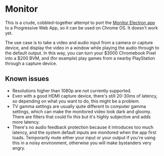 # Monitor
 This is a crude, cobbled-together attempt to port the [Monitor Electron app](https://github.com/robisaacnz/monitor) to a Progressive Web App, so it can be used on Chrome OS. It doesn't work yet.
 
 The use case is to take a video and audio input from a camera or capture device, and display the video in a window while playing the audio through to the default output. In this way, you can turn your $3000 Chromebook Pixel into a $200 BVM, and (for example) play games from a nearby PlayStation through a capture device.
 
## Known issues
* Resolutions higher than 1080p are not currently supported.
* Even with a good HDMI capture device, there's still 20-30ms of latency, so depending on what you want to do, this might be a problem.
* TV gamma settings are usually quite different to computer gamma settings, which can make the monitored video look dark and gloomy. There are filters that could fix this but it's highly subjective and adds more latency.
* There's no audio feedback protection because it introduces too much latency, and the system default inputs are monitored when the app first loads. Temporarily mute either your input or your output if you're using this in a noisy environment, otherwise you will make bystanders very angry.